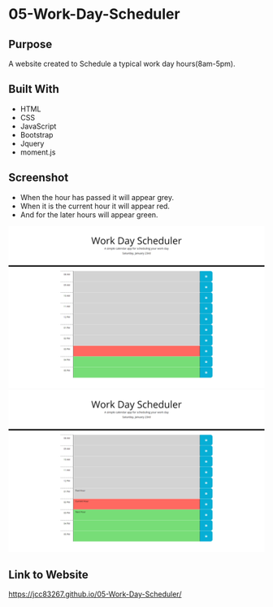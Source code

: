 # 05-Work-Day-Scheduler

## Purpose
A website created to Schedule a typical work day hours(8am-5pm). 

## Built With
* HTML
* CSS
* JavaScript
* Bootstrap
* Jquery
* moment.js

## Screenshot
- When the hour has passed it will appear grey.
- When it is the current hour it will appear red.
- And for the later hours will appear green.

![screenshot of the password generator](./assets/image/screenshot-1.png)
![screenshot of the password generator](./assets/image/screenshot-2.png)

## Link to Website
https://jcc83267.github.io/05-Work-Day-Scheduler/
